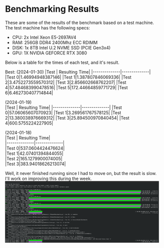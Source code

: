 # Benchmarking Results
These are some of the results of the benchmark based on a test machine.  
The test machine has the following specs:  
 - CPU: 2x Intel Xeon E5-2697AV4
 - RAM: 256GB DDR4 2400Mhz ECC RDIMM
 - DISK: 1x 8TB Intel U.2 NVME SSD (PCIE Gen3x4)
 - GPU: 1X NVIDIA GEFORCE RTX 3080

Below is a table for the times of each test, and it's result.  

Best:
(2024-01-30)
|Test | Resulting Time|
|--------------|--------------|
|Test 0|1.46994948387146|
|Test 1|1.387807846069336|
|Test 2|3.4752273559570312|
|Test 3|2.856602668762207|
|Test 4|57.484683990478516|
|Test 5|172.44664859771729|
|Test 6|6.462730407714844|


(2024-01-19)  
|Test | Resulting Time|
|--------------|--------------|
|Test 0|57.06065607070923|
|Test 1|3.269561767578125|
|Test 2|13.380038976669312|
|Test 3|25.894500970840454|
|Test 4|600.5755224227905|


(2024-01-18)  
|Test | Resulting Time|  
|--------------|--------------|  
|Test 0|537.0604424476624|  
|Test 1|42.07401394844055|  
|Test 2|165.1279900074005|  
|Test 3|383.94018626213074|  




Well, it never finished running since I had to move on, but the result is slow. I'll work on improving this during the week.
![Slow.png](Slow.png)
